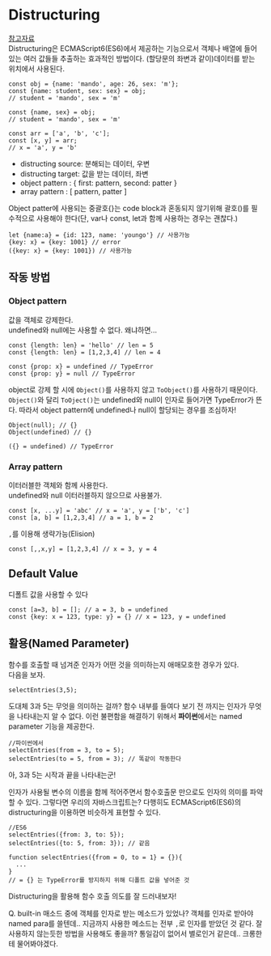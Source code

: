 # Distructuring
[참고자료](http://exploringjs.com/es6/ch_destructuring.html#ch_destructuring)  
Distructuring은 ECMAScript6(ES6)에서 제공하는 기능으로서 객체나 배열에 들어있는 여러 값들들 추출하는 효과적인 방법이다. (할당문의 좌변과 같이)데이터를 받는 위치에서 사용된다.
```
const obj = {name: 'mando', age: 26, sex: 'm'};
const {name: student, sex: sex} = obj;
// student = 'mando', sex = 'm'

const {name, sex} = obj;
// student = 'mando', sex = 'm'

const arr = ['a', 'b', 'c'];
const [x, y] = arr;
// x = 'a', y = 'b'
```
* distructing source: 분해되는 데이터, 우변
* distructing target: 값을 받는 데이터, 좌변
* object pattern : { first: pattern, second: patter }
* array pattern : [ pattern, patter ]

Object patter에 사용되는 중괄호{}는 code block과 혼동되지 않기위해 괄호()를 필수적으로 사용해야 한다(단, var나 const, let과 함께 사용하는 경우는 괜찮다.)
```
let {name:a} = {id: 123, name: 'youngo'} // 사용가능
{key: x} = {key: 1001} // error
({key: x} = {key: 1001}) // 사용가능
```
## 작동 방법
### Object pattern
값을 객체로 강제한다.  
undefined와 null에는 사용할 수 없다. 왜냐하면...
```
const {length: len} = 'hello' // len = 5
const {length: len} = [1,2,3,4] // len = 4

const {prop: x} = undefined // TypeError
const {prop: y} = null // TypeError
```
object로 강제 할 시에 `Object()`를 사용하지 않고 `ToObject()`를 사용하기 때문이다. `Object()`와 달리 `ToOject()`는 undefined와 null이 인자로 들어가면 TypeError가 뜬다. 따라서 object pattern에 undefined나 null이 할당되는 경우를 조심하자!
```
Object(null); // {}
Object(undefined) // {}

({} = undefined) // TypeError
```

### Array pattern
이터러블한 객체와 함께 사용한다.  
undefined와 null 이터러블하지 않으므로 사용불가.
```
const [x, ...y] = 'abc' // x = 'a', y = ['b', 'c']
const [a, b] = [1,2,3,4] // a = 1, b = 2
```
`,`를 이용해 생략가능(Elision)
```
const [,,x,y] = [1,2,3,4] // x = 3, y = 4
```

## Default Value
디폴트 값을 사용할 수 있다
```
const [a=3, b] = []; // a = 3, b = undefined
const {key: x = 123, type: y} = {} // x = 123, y = undefined
```

## 활용(Named Parameter)
함수를 호출할 때 넘겨준 인자가 어떤 것을 의미하는지 애매모호한 경우가 있다.  
다음을 보자.
```
selectEntries(3,5);
```
도대체 3과 5는 무엇을 의미하는 걸까? 함수 내부를 들여다 보기 전 까지는 인자가 무엇을 나타내는지 알 수 없다. 이런 불편함을 해결하기 위해서 **파이썬**에서는 named parameter 기능을 제공한다.
```
//파이썬에서
selectEntries(from = 3, to = 5);
selectEntries(to = 5, from = 3); // 똑같이 작동한다
```
아, 3과 5는 시작과 끝을 나타내는군!

인자가 사용될 변수의 이름을 함께 적어주면서 함수호출문 만으로도 인자의 의미를 파악할 수 있다. 그렇다면 우리의 자바스크립트는? 다행히도 ECMAScript6(ES6)의 distructuring을 이용하면 비슷하게 표현할 수 있다.
```
//ES6
selectEntries({from: 3, to: 5});
selectEntries({to: 5, from: 3}); // 같음

function selectEntries({from = 0, to = 1} = {}){
  ...
}
// = {} 는 TypeError를 방지하지 위해 디폴트 값을 넣어준 것
```

Distructuring을 활용해 함수 호출 의도를 잘 드러내보자!

Q. built-in 매소드 중에 객체를 인자로 받는 메소드가 있었나? 객체를 인자로 받아야 named para를 쓸텐데.. 지금까지 사용한 메소드는 전부 `,`로 인자를 받았던 것 같다. 잘 사용하지 않는듯한 방법을 사용해도 좋을까? 통일감이 없어서 별로인거 같은데.. 크롱한테 물어봐야겠다.